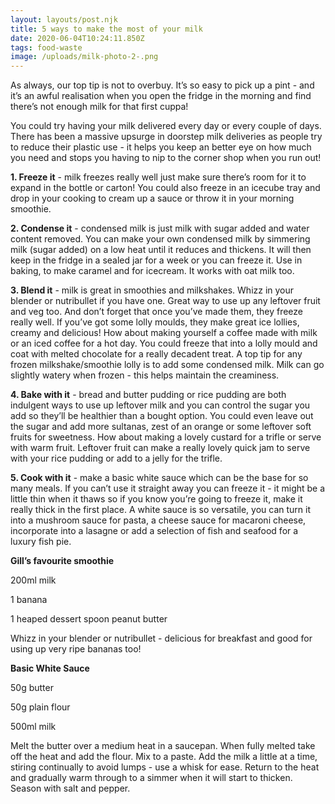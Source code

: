 ```yaml
---
layout: layouts/post.njk
title: 5 ways to make the most of your milk
date: 2020-06-04T10:24:11.850Z
tags: food-waste
image: /uploads/milk-photo-2-.png
---
```

<!--StartFragment-->

As always, our top tip is not to overbuy. It’s so easy to pick up a pint - and it’s an awful realisation when you open the fridge in the morning and find there’s not enough milk for that first cuppa!

You could try having your milk delivered every day or every couple of days. There has been a massive upsurge in doorstep milk deliveries as people try to reduce their plastic use - it helps you keep an better eye on how much you need and stops you having to nip to the corner shop when you run out!

<!--StartFragment-->

<!--StartFragment-->

**1.     Freeze it** - milk freezes really well just make sure there’s room for it to expand in the bottle or carton! You could also freeze in an icecube tray and drop in your cooking to cream up a sauce or throw it in your morning smoothie.

**2.     Condense it** - condensed milk is just milk with sugar added and water content removed. You can make your own condensed milk by simmering milk (sugar added) on a low heat until it reduces and thickens. It will then keep in the fridge in a sealed jar for a week or you can freeze it. Use in baking, to make caramel and for icecream. It works with oat milk too.

**3.     Blend it** - milk is great in smoothies and milkshakes. Whizz in your blender or nutribullet if you have one. Great way to use up any leftover fruit and veg too. And don’t forget that once you’ve made them, they freeze really well. If you’ve got some lolly moulds, they make great ice lollies, creamy and delicious! How about making yourself a coffee made with milk or an iced coffee for a hot day. You could freeze that into a lolly mould and coat with melted chocolate for a really decadent treat. A top tip for any frozen milkshake/smoothie lolly is to add some condensed milk. Milk can go slightly watery when frozen - this helps maintain the creaminess.

**4.     Bake with it** - bread and butter pudding or rice pudding are both indulgent ways to use up leftover milk and you can control the sugar you add so they’ll be healthier than a bought option. You could even leave out the sugar and add more sultanas, zest of an orange or some leftover soft fruits for sweetness. How about making a lovely custard for a trifle or serve with warm fruit. Leftover fruit can make a really lovely quick jam to serve with your rice pudding or add to a jelly for the trifle.

**5.     Cook with it** - make a basic white sauce which can be the base for so many meals. If you can’t use it straight away you can freeze it - it might be a little thin when it thaws so if you know you’re going to freeze it, make it really thick in the first place. A white sauce is so versatile, you can turn it into a mushroom sauce for pasta, a cheese sauce for macaroni cheese, incorporate into a lasagne or add a selection of fish and seafood for a luxury fish pie.

<!--EndFragment-->

**Gill’s favourite smoothie**

200ml milk

1 banana

1 heaped dessert spoon peanut butter

Whizz in your blender or nutribullet - delicious for breakfast and good for using up very ripe bananas too!



**Basic White Sauce**

50g butter

50g plain flour

500ml milk

Melt the butter over a medium heat in a saucepan. When fully melted take off the heat and add the flour. Mix to a paste. Add the milk a little at a time, stiring continually to avoid lumps - use a whisk for ease. Return to the heat and gradually warm through to a simmer when it will start to thicken. Season with salt and pepper.

<!--EndFragment-->

<!--EndFragment-->
